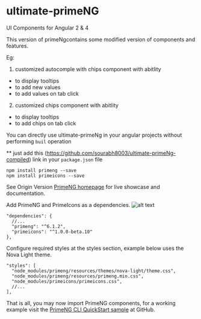 # ultimate-primeNG
UI Components for Angular 2 & 4

This version of primeNgcontains some modified version of components and features.

Eg: 

1. customized autocomple with chips component with abitlity
  * to display tooltips
  * to add new values
  * to add values on tab click
2. customized chips component with abitlity 
  * to display tooltips
  * to add chips on tab click
  
You can directly use ultimate-primeNg in your angular projects without performing `buil` operation

** just add this (https://github.com/sourabh8003/ultimate-primeNg-compiled) link in your `package.json` file

```
npm install primeng --save
npm install primeicons --save
```

See Origin Version [PrimeNG homepage](http://www.primefaces.org/primeng) for live showcase and documentation.

Add PrimeNG and PrimeIcons as a dependencies.
![alt text](https://www.primefaces.org/primeng/assets/showcase/images/primeng-sidebar.svg "PrimeNG")

```
"dependencies": {
  //...
  "primeng": "^6.1.2",
  "primeicons": "^1.0.0-beta.10"
},
```

Configure required styles at the styles section, example below uses the Nova Light theme.

```
"styles": [
  "node_modules/primeng/resources/themes/nova-light/theme.css",
  "node_modules/primeng/resources/primeng.min.css",
  "node_modules/primeicons/primeicons.css",
  //...
],
```

That is all, you may now import PrimeNG components, for a working example visit the [PrimeNG CLI QuickStart sample](https://github.com/primefaces/primeng-quickstart-cli) at GitHub.
